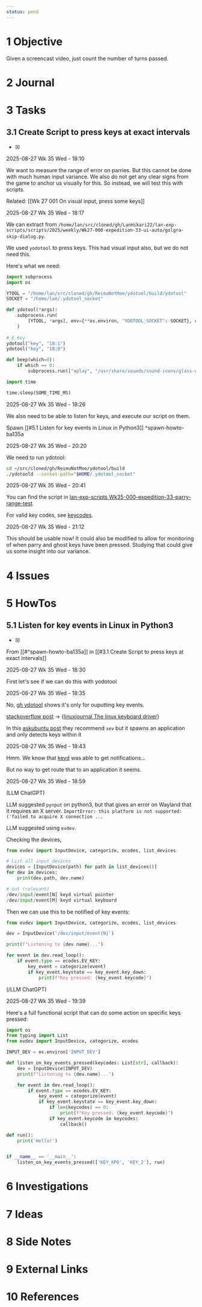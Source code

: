 ```yaml
---
status: pend
---
```


# 1 Objective

Given a screencast video, just count the number of turns passed.

# 2 Journal

# 3 Tasks
## 3.1 Create Script to press keys at exact intervals

- [x] 

2025-08-27 Wk 35 Wed - 18:10

We want to measure the range of error on parries. But this cannot be done with much human input variance. We also do not get any clear signs from the game to anchor us visually for this. So instead, we will test this with scripts.

Related: [[Wk 27 001 On visual input, press some keys]]

2025-08-27 Wk 35 Wed - 18:17

We can extract from `/home/lan/src/cloned/gh/LanHikari22/lan-exp-scripts/scripts/2025/weekly/Wk27-000-expedition-33-ui-auto/golgra-skip-dialog.py`. 

We used `yodotool` to press keys. This had visual input also, but we do not need this.

Here's what we need:

```python
import subprocess
import os

YTOOL = "/home/lan/src/cloned/gh/ReimuNotMoe/ydotool/build/ydotool"
SOCKET = "/home/lan/.ydotool_socket"

def ydotool(*args):
    subprocess.run(
        [YTOOL, *args], env={**os.environ, "YDOTOOL_SOCKET": SOCKET}, check=True
    )
	
# E Key
ydotool("key", "18:1")
ydotool("key", "18:0")

def beep(which=0):
    if which == 0:
        subprocess.run(["aplay", "/usr/share/sounds/sound-icons/glass-water-1.wav"])
```

```python
import time

time.sleep(SOME_TIME_MS)
```

2025-08-27 Wk 35 Wed - 18:26

We also need to be able to listen for keys, and execute our script on them.

Spawn [[#5.1 Listen for key events in Linux in Python3]] ^spawn-howto-ba135a

2025-08-27 Wk 35 Wed - 20:20

We need to run ydotool:

```sh
cd ~/src/cloned/gh/ReimuNotMoe/ydotool/build
./ydotoold --socket-path="$HOME/.ydotool_socket"
```

2025-08-27 Wk 35 Wed - 20:41

You can find the script in [lan-exp-scripts Wk35-000-expedition-33-parry-range-test](https://github.com/LanHikari22/lan-exp-scripts/tree/main/scripts/2025/weekly/Wk35-000-expedition-33-parry-range-test).

For valid key codes, see [keycodes](https://pickpj.github.io/keycodes.html).

2025-08-27 Wk 35 Wed - 21:12

This should be usable now! It could also be modified to allow for monitoring of when parry and ghost keys have been pressed. Studying that could give us some insight into our variance.

# 4 Issues

# 5 HowTos

## 5.1 Listen for key events in Linux in Python3

- [x] 

From [[#^spawn-howto-ba135a]] in [[#3.1 Create Script to press keys at exact intervals]]

2025-08-27 Wk 35 Wed - 18:30

First let's see if we can do this with yodotool

2025-08-27 Wk 35 Wed - 18:35

No, [gh ydotool](https://github.com/ReimuNotMoe/ydotool) shows it's only for ouputting key events.

[stackoverflow post](https://stackoverflow.com/questions/1409216/receiving-key-press-and-key-release-events-in-linux-terminal-applications) -> {[linuxjournal The linux keyboard driver](https://www.linuxjournal.com/article/1080)}

In this [askubuntu post](https://askubuntu.com/questions/1197651/ubuntu-show-what-keys-are-pressed-in-real-time) they recommend `xev` but it spawns an application and only detects keys within it

2025-08-27 Wk 35 Wed - 18:43

Hmm. We know that [keyd](https://github.com/rvaiya/keyd) was able to get notifications...

But no way to get route that to an application it seems.

2025-08-27 Wk 35 Wed - 18:59

(LLM ChatGPT)

LLM suggested `pynput` on python3, but that gives an error on Wayland that it requires an X server. `ImportError: this platform is not supported: ('failed to acquire X connection ...`

LLM suggested using `evdev`.

Checking the devices,

```python
from evdev import InputDevice, categorize, ecodes, list_devices

# List all input devices
devices = [InputDevice(path) for path in list_devices()]
for dev in devices:
    print(dev.path, dev.name)

# out (relevant)
/dev/input/event[N] keyd virtual pointer
/dev/input/event[M] keyd virtual keyboard
```

Then we can use this to be notified of key events:

```python
from evdev import InputDevice, categorize, ecodes, list_devices

dev = InputDevice('/dev/input/event{N}')

print(f"Listening to {dev.name}...")

for event in dev.read_loop():
    if event.type == ecodes.EV_KEY:
        key_event = categorize(event)
        if key_event.keystate == key_event.key_down:
            print(f"Key pressed: {key_event.keycode}")

```

(/LLM ChatGPT)

2025-08-27 Wk 35 Wed - 19:39

Here's a full functional script that can do some action on specific keys pressed:

```python
import os
from typing import List
from evdev import InputDevice, categorize, ecodes

INPUT_DEV = os.environ['INPUT_DEV']

def listen_on_key_events_pressed(keycodes: List[str], callback):
    dev = InputDevice(INPUT_DEV)
    print(f"Listening to {dev.name}...")

    for event in dev.read_loop():
        if event.type == ecodes.EV_KEY:
            key_event = categorize(event)
            if key_event.keystate == key_event.key_down:
                if len(keycodes) == 0:
                    print(f"Key pressed: {key_event.keycode}")
                if key_event.keycode in keycodes:
                    callback()

def run():
    print('Hello!')


if __name__ == '__main__':
    listen_on_key_events_pressed(['KEY_KP6', 'KEY_2'], run)
```

# 6 Investigations

# 7 Ideas

# 8 Side Notes
# 9 External Links

# 10 References